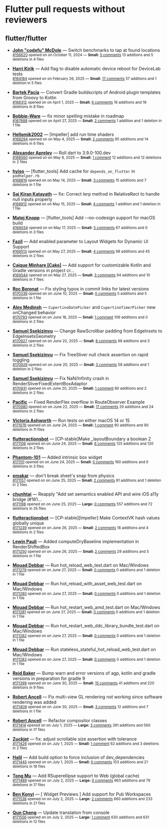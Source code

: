# Flutter pull requests without reviewers

## flutter/flutter

* **[John "codefu" McDole](https://github.com/jtmcdole)** &mdash; Switch benchmarks to tap at found locations<br />
  <sub>[#156620](https://github.com/flutter/flutter/pull/156620) opened on on October 11, 2024 &mdash; **Small:** [5 comments](https://github.com/flutter/flutter/pull/156620) 13 additions and 5 deletions in 4 files</sub><br />

* **[Harri Kirik](https://github.com/harri35)** &mdash; Add flag to disable automatic device reboot for DeviceLab tests<br />
  <sub>[#164184](https://github.com/flutter/flutter/pull/164184) opened on on February 26, 2025 &mdash; **Small:** [17 comments](https://github.com/flutter/flutter/pull/164184) 57 additions and 1 deletion in 5 files</sub><br />

* **[Bartek Pacia](https://github.com/bartekpacia)** &mdash; Convert Gradle buildscripts of Android plugin templates from Groovy to Kotlin<br />
  <sub>[#166312](https://github.com/flutter/flutter/pull/166312) opened on on April 1, 2025 &mdash; **Small:** [6 comments](https://github.com/flutter/flutter/pull/166312) 16 additions and 19 deletions in 8 files</sub><br />

* **[Bobbie-Ware](https://github.com/Bobbie-Ware)** &mdash; fix minor spelling mistake in roadmap<br />
  <sub>[#167888](https://github.com/flutter/flutter/pull/167888) opened on on April 27, 2025 &mdash; **Small:** [2 comments](https://github.com/flutter/flutter/pull/167888) 1 addition and 1 deletion in 1 file</sub><br />

* **[Hellomik2002](https://github.com/Hellomik2002)** &mdash; [Impeller] add run time shaders<br />
  <sub>[#168294](https://github.com/flutter/flutter/pull/168294) opened on on May 4, 2025 &mdash; **Small:** [2 comments](https://github.com/flutter/flutter/pull/168294) 95 additions and 14 deletions in 6 files</sub><br />

* **[Alexander Aprelev](https://github.com/aam)** &mdash; Roll dart to 3.9.0-100.dev<br />
  <sub>[#168560](https://github.com/flutter/flutter/pull/168560) opened on on May 8, 2025 &mdash; **Small:** [1 comment](https://github.com/flutter/flutter/pull/168560) 12 additions and 12 deletions in 2 files</sub><br />

* **[hyiso](https://github.com/hyiso)** &mdash; [flutter_tools] Add cache for `depends_on_flutter` in `podhelper.rb`<br />
  <sub>[#168819](https://github.com/flutter/flutter/pull/168819) opened on on May 14, 2025 &mdash; **Small:** [3 comments](https://github.com/flutter/flutter/pull/168819) 15 additions and 7 deletions in 1 file</sub><br />

* **[Sai Kiran Katayath](https://github.com/Katayath-Sai-Kiran)** &mdash; fix: Correct lerp method in RelativeRect to handle null inputs properly<br />
  <sub>[#168912](https://github.com/flutter/flutter/pull/168912) opened on on May 15, 2025 &mdash; **Small:** [4 comments](https://github.com/flutter/flutter/pull/168912) 1 addition and 1 deletion in 1 file</sub><br />

* **[Matej Knopp](https://github.com/knopp)** &mdash; [flutter_tools] Add --no-codesign support for macOS build<br />
  <sub>[#169034](https://github.com/flutter/flutter/pull/169034) opened on on May 17, 2025 &mdash; **Small:** [5 comments](https://github.com/flutter/flutter/pull/169034) 67 additions and 0 deletions in 3 files</sub><br />

* **[Fazil](https://github.com/fazil-kp)** &mdash; Add enabled parameter to Layout Widgets for Dynamic UI Support<br />
  <sub>[#169513](https://github.com/flutter/flutter/pull/169513) opened on on May 27, 2025 &mdash; **Small:** [4 comments](https://github.com/flutter/flutter/pull/169513) 98 additions and 45 deletions in 2 files</sub><br />

* **[Caique Minhare [Cake]](https://github.com/ca-ke)** &mdash; Add support for customizable Kotlin and Gradle versions in project cr…<br />
  <sub>[#169544](https://github.com/flutter/flutter/pull/169544) opened on on May 27, 2025 &mdash; **Small:** [3 comments](https://github.com/flutter/flutter/pull/169544) 94 additions and 10 deletions in 7 files</sub><br />

* **[Roc Boronat](https://github.com/rocboronat)** &mdash; Fix styling typos in commit links for latest versions<br />
  <sub>[#170339](https://github.com/flutter/flutter/pull/170339) opened on on June 10, 2025 &mdash; **Small:** [0 comments](https://github.com/flutter/flutter/pull/170339) 5 additions and 5 deletions in 1 file</sub><br />

* **[Alex Medinsh](https://github.com/alex-medinsh)** &mdash; `CupertinoDatePicker` and `CupertinoTimerPicker` new onChanged behavior<br />
  <sub>[#170793](https://github.com/flutter/flutter/pull/170793) opened on on June 18, 2025 &mdash; **Small:** [1 comment](https://github.com/flutter/flutter/pull/170793) 109 additions and 0 deletions in 2 files</sub><br />

* **[Samuel Ssekizinvu](https://github.com/samuelkchris)** &mdash; Change RawScrollbar padding from EdgeInsets to EdgeInsetsGeometry<br />
  <sub>[#170927](https://github.com/flutter/flutter/pull/170927) opened on on June 20, 2025 &mdash; **Small:** [8 comments](https://github.com/flutter/flutter/pull/170927) 98 additions and 3 deletions in 2 files</sub><br />

* **[Samuel Ssekizinvu](https://github.com/samuelkchris)** &mdash; Fix TreeSliver null check assertion on rapid toggling<br />
  <sub>[#170929](https://github.com/flutter/flutter/pull/170929) opened on on June 20, 2025 &mdash; **Small:** [3 comments](https://github.com/flutter/flutter/pull/170929) 58 additions and 1 deletion in 2 files</sub><br />

* **[Samuel Ssekizinvu](https://github.com/samuelkchris)** &mdash; Fix NaN/Infinity crash in RenderSliverFixedExtentBoxAdaptor<br />
  <sub>[#170931](https://github.com/flutter/flutter/pull/170931) opened on on June 20, 2025 &mdash; **Small:** [1 comment](https://github.com/flutter/flutter/pull/170931) 80 additions and 2 deletions in 2 files</sub><br />

* **[Pacific](https://github.com/prash4931)** &mdash; Fixed RenderFlex overflow in RouteObserver Example<br />
  <sub>[#170980](https://github.com/flutter/flutter/pull/170980) opened on on June 22, 2025 &mdash; **Small:** [17 comments](https://github.com/flutter/flutter/pull/170980) 29 additions and 24 deletions in 2 files</sub><br />

* **[Victoria Ashworth](https://github.com/vashworth)** &mdash; Run tests on either macOS 14 or 15<br />
  <sub>[#171076](https://github.com/flutter/flutter/pull/171076) opened on on June 24, 2025 &mdash; **Small:** [1 comment](https://github.com/flutter/flutter/pull/171076) 90 additions and 90 deletions in 11 files</sub><br />

* **[flutteractionsbot](https://github.com/flutteractionsbot)** &mdash; [CP-stable]Make _layoutBoundary a boolean 2<br />
  <sub>[#171106](https://github.com/flutter/flutter/pull/171106) opened on on June 24, 2025 &mdash; **Small:** [6 comments](https://github.com/flutter/flutter/pull/171106) 125 additions and 120 deletions in 2 files</sub><br />

* **[Phantom-101](https://github.com/Phantom-101)** &mdash; Added intrinsic box widget<br />
  <sub>[#171111](https://github.com/flutter/flutter/pull/171111) opened on on June 24, 2025 &mdash; **Small:** [0 comments](https://github.com/flutter/flutter/pull/171111) 160 additions and 0 deletions in 3 files</sub><br />

* **[emakar](https://github.com/emakar)** &mdash; don't break sheet's snap from physics<br />
  <sub>[#171157](https://github.com/flutter/flutter/pull/171157) opened on on June 25, 2025 &mdash; **Small:** [2 comments](https://github.com/flutter/flutter/pull/171157) 81 additions and 1 deletion in 2 files</sub><br />

* **[chunhtai](https://github.com/chunhtai)** &mdash; Reapply "Add set semantics enabled API and wire iOS a11y bridge (#161…<br />
  <sub>[#171198](https://github.com/flutter/flutter/pull/171198) opened on on June 25, 2025 &mdash; **Large:** [0 comments](https://github.com/flutter/flutter/pull/171198) 557 additions and 72 deletions in 35 files</sub><br />

* **[flutteractionsbot](https://github.com/flutteractionsbot)** &mdash; [CP-stable][Impeller] Make ContextVK hash values globally unique<br />
  <sub>[#171239](https://github.com/flutter/flutter/pull/171239) opened on on June 26, 2025 &mdash; **Small:** [2 comments](https://github.com/flutter/flutter/pull/171239) 18 additions and 4 deletions in 2 files</sub><br />

* **[Lewin Pauli](https://github.com/lewinpauli)** &mdash; Added computeDryBaseline implementation in RenderShiftedBox<br />
  <sub>[#171250](https://github.com/flutter/flutter/pull/171250) opened on on June 26, 2025 &mdash; **Small:** [2 comments](https://github.com/flutter/flutter/pull/171250) 29 additions and 5 deletions in 1 file</sub><br />

* **[Mouad Debbar](https://github.com/mdebbar)** &mdash; Run hot_reload_web_test.dart on Mac/Windows<br />
  <sub>[#171279](https://github.com/flutter/flutter/pull/171279) opened on on June 27, 2025 &mdash; **Small:** [0 comments](https://github.com/flutter/flutter/pull/171279) 0 additions and 1 deletion in 1 file</sub><br />

* **[Mouad Debbar](https://github.com/mdebbar)** &mdash; Run hot_reload_with_asset_web_test.dart on Mac/Windows<br />
  <sub>[#171280](https://github.com/flutter/flutter/pull/171280) opened on on June 27, 2025 &mdash; **Small:** [0 comments](https://github.com/flutter/flutter/pull/171280) 0 additions and 1 deletion in 1 file</sub><br />

* **[Mouad Debbar](https://github.com/mdebbar)** &mdash; Run hot_restart_web_amd_test.dart on Mac/Windows<br />
  <sub>[#171281](https://github.com/flutter/flutter/pull/171281) opened on on June 27, 2025 &mdash; **Small:** [0 comments](https://github.com/flutter/flutter/pull/171281) 0 additions and 1 deletion in 1 file</sub><br />

* **[Mouad Debbar](https://github.com/mdebbar)** &mdash; Run hot_restart_web_ddc_library_bundle_test.dart on Mac/Windows<br />
  <sub>[#171282](https://github.com/flutter/flutter/pull/171282) opened on on June 27, 2025 &mdash; **Small:** [0 comments](https://github.com/flutter/flutter/pull/171282) 0 additions and 1 deletion in 1 file</sub><br />

* **[Mouad Debbar](https://github.com/mdebbar)** &mdash; Run stateless_stateful_hot_reload_web_test.dart on Mac/Windows<br />
  <sub>[#171283](https://github.com/flutter/flutter/pull/171283) opened on on June 27, 2025 &mdash; **Small:** [0 comments](https://github.com/flutter/flutter/pull/171283) 0 additions and 1 deletion in 1 file</sub><br />

* **[Reid Baker](https://github.com/reidbaker)** &mdash; Bump warn and error versions of agp, kotlin and gradle versions in preparation for gradle 9<br />
  <sub>[#171399](https://github.com/flutter/flutter/pull/171399) opened on on June 30, 2025 &mdash; **Small:** [15 comments](https://github.com/flutter/flutter/pull/171399) 41 additions and 220 deletions in 9 files</sub><br />

* **[Robert Ancell](https://github.com/robert-ancell)** &mdash; Fix multi-view GL rendering not working since software rendering was added<br />
  <sub>[#171409](https://github.com/flutter/flutter/pull/171409) opened on on June 30, 2025 &mdash; **Small:** [3 comments](https://github.com/flutter/flutter/pull/171409) 12 additions and 7 deletions in 1 file</sub><br />

* **[Robert Ancell](https://github.com/robert-ancell)** &mdash; Refactor compositor classes<br />
  <sub>[#171414](https://github.com/flutter/flutter/pull/171414) opened on on July 1, 2025 &mdash; **Large:** [3 comments](https://github.com/flutter/flutter/pull/171414) 391 additions and 560 deletions in 17 files</sub><br />

* **[Zuckjet](https://github.com/Zuckjet)** &mdash; fix: adjust scrollable size assertion with tolerance<br />
  <sub>[#171426](https://github.com/flutter/flutter/pull/171426) opened on on July 1, 2025 &mdash; **Small:** [1 comment](https://github.com/flutter/flutter/pull/171426) 62 additions and 3 deletions in 2 files</sub><br />

* **[Halil](https://github.com/hig-dev)** &mdash; Add build option to force inclusion of dev_dependencies<br />
  <sub>[#171445](https://github.com/flutter/flutter/pull/171445) opened on on July 1, 2025 &mdash; **Small:** [0 comments](https://github.com/flutter/flutter/pull/171445) 153 additions and 21 deletions in 18 files</sub><br />

* **[Tong Mu](https://github.com/dkwingsmt)** &mdash; Add RSuperellipse support to Web (global cache)<br />
  <sub>[#171489](https://github.com/flutter/flutter/pull/171489) opened on on July 2, 2025 &mdash; **Large:** [0 comments](https://github.com/flutter/flutter/pull/171489) 963 additions and 79 deletions in 17 files</sub><br />

* **[Ben Konyi](https://github.com/bkonyi)** &mdash; [ Widget Previews ] Add support for Pub Workspaces<br />
  <sub>[#171538](https://github.com/flutter/flutter/pull/171538) opened on on July 2, 2025 &mdash; **Large:** [2 comments](https://github.com/flutter/flutter/pull/171538) 660 additions and 233 deletions in 21 files</sub><br />

* **[Qun Cheng](https://github.com/QuncCccccc)** &mdash; Update translation from console<br />
  <sub>[#171556](https://github.com/flutter/flutter/pull/171556) opened on on July 2, 2025 &mdash; **Large:** [1 comment](https://github.com/flutter/flutter/pull/171556) 630 additions and 631 deletions in 12 files</sub><br />


